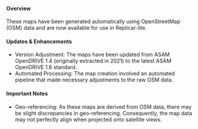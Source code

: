 #### Overview

These maps have been generated automatically using OpenStreetMap (OSM) data and are now available for use in Replicar-lite.

#### Updates & Enhancements

- Version Adjustment: The maps have been updated from ASAM OpenDRIVE 1.4 (originally extracted in 2021) to the latest ASAM OpenDRIVE 1.6 standard.
- Automated Processing: The map creation involved an automated pipeline that made necessary adjustments to the raw OSM data.

#### Important Notes

- Geo-referencing: As these maps are derived from OSM data, there may be slight discrepancies in geo-referencing. Consequently, the map data may not perfectly align when projected onto satellite views.
